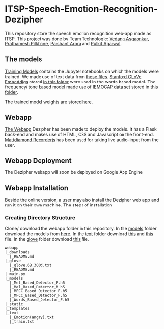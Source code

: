 # ITSP-Speech-Emotion-Recognition-Dezipher
This repository store the speech emotion recognition web-app made as ITSP. This project was done by Team Technologic: [Vedang Asgaonkar](https://github.com/VedangAsgaonkar), [Prathamesh Pilkhane](https://github.com/Prathamesh2708), [Parshant Arora](https://github.com/Parshant-Arora) and [Pulkit Agarwal](https://github.com/PulkitAgr113).

## The models
[Training Models](Training%20Models) contains the Jupyter notebooks on which the models were trained. We made use of text data from [these files](https://drive.google.com/drive/folders/1x5m4OnLF-xZoMSz36ikw4ffc1SnRsfDe?usp=sharing). [Stanford GLoVe Embeddigs](https://github.com/stanfordnlp/GloVe) stored [in this folder](https://drive.google.com/file/d/1L0TcBVaWnOJt-TsT7GC-dQq4Lb59B-nA/view?usp=sharing) were used in the words based model. The frequency/ tone based model made use of [IEMOCAP data set](https://sail.usc.edu/iemocap/) stored in [this folder](https://drive.google.com/drive/folders/1eGqZ_gxJmm6Y7rc-gzbLHOjyT-vaARfq?usp=sharing).

The trained model weights are stored [here](https://drive.google.com/drive/folders/1xUz0hBP1nSk6Tf7jfpFy5CIUKf0_qTt5?usp=sharing).

## Webapp
[The Webapp](Webapp) Dezipher has been made to deploy the models. It has a Flask back-end and makes use of HTML, CSS and Javascript on the front-end. [Mattdiamond Recorderjs](https://github.com/mattdiamond/Recorderjs) has been used for taking live audio-input from the user. 

## Webapp Deployment
The Dezipher webapp will soon be deployed on Google App Engine

## Webapp Installation
Beside the online version, a user may also install the Dezipher web app and run it on their own machine. The steps of installation

### Creating Directory Structure
Clone/ download the webapp folder in this repository. In the [models](webapp/models) folder download the models from [here](https://drive.google.com/drive/folders/1xUz0hBP1nSk6Tf7jfpFy5CIUKf0_qTt5?usp=sharing). In the [text](webapp/text) folder download [this](https://drive.google.com/file/d/1vkggJKi-QPSA-tpROvZisW5KvdBLzc83/view?usp=sharing) and [this](https://drive.google.com/file/d/1hYjiT3RM8_l6sH2HlYsPwL5lnFHuKnq_/view?usp=sharing) file. In the [glove](webapp/glove) folder download [this](https://drive.google.com/file/d/14i7sZCaTE9wmOFdPEkvarVdTWtupff9N/view?usp=sharing) file.
```
webapp
|_downloads
  |_README.md
|_glove
  |_glove.6B.300d.txt
  |_README.md
|_main.py
|_models
  |_Mel_Based_Detector_F.h5
  |_Mel_Based_Detector_M.h5
  |_MFCC_Based_Detector_F.h5
  |_MFCC_Based_Detector_F.h5
  |_Words_Based_Detector_F.h5
|_static
|_templates
|_text
  |_Emotion(angry).txt
  |_train.txt
```
